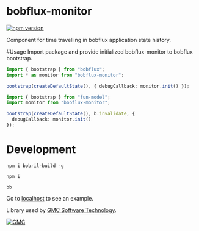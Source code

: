 # bobflux-monitor

[![npm version](https://badge.fury.io/js/bobflux-monitor.svg)](https://badge.fury.io/js/bobflux-monitor)

Component for time travelling in bobflux application state history.

#Usage
Import package and provide initialized bobflux-monitor to bobflux bootstrap.

```typescript
import { bootstrap } from "bobflux";
import * as monitor from "bobflux-monitor";

bootstrap(createDefaultState(), { debugCallback: monitor.init() });
```

```typescript
import { bootstrap } from "fun-model";
import monitor from "bobflux-monitor";

bootstrap(createDefaultState(), b.invalidate, {
  debugCallback: monitor.init()
});
```

# Development

`npm i bobril-build -g`

`npm i`

`bb`

Go to [localhost](http://localhost:8080) to see an example.

Library used by [GMC Software Technology](http://www.gmchk.cz).

[![GMC](https://media.licdn.com/mpr/mpr/shrink_200_200/AAEAAQAAAAAAAAKkAAAAJDA3MDA4ODRmLWM2ZjQtNDYyNi04NjY2LWFhZjk3NjU3NDg4MQ.png)](http://www.gmchk.cz)
